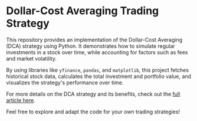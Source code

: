# Dollar-Cost Averaging Trading Strategy

This repository provides an implementation of the Dollar-Cost Averaging (DCA) strategy using Python. It demonstrates how to simulate regular investments in a stock over time, while accounting for factors such as fees and market volatility.

By using libraries like `yfinance`, `pandas`, and `matplotlib`, this project fetches historical stock data, calculates the total investment and portfolio value, and visualizes the strategy's performance over time.

For more details on the DCA strategy and its benefits, check out the [full article here](https://hulela.co.za/trading-strategies-dollar-cost-averaging-dca-e54f5b42814f).

Feel free to explore and adapt the code for your own trading strategies!
